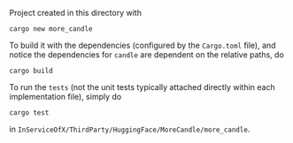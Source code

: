 Project created in this directory with

```
cargo new more_candle
```

To build it with the dependencies (configured by the `Cargo.toml` file), and notice the dependencies for `candle` are dependent on the relative paths, do

```
cargo build
```

To run the `tests` (not the unit tests typically attached directly within each implementation file), simply do

```
cargo test
```
in `InServiceOfX/ThirdParty/HuggingFace/MoreCandle/more_candle`.